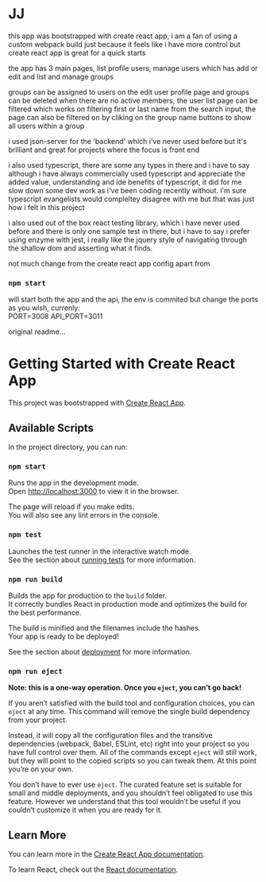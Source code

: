 # JJ

this app was bootstrapped with create react app, i am a fan of using a custom webpack build just because it feels like i have more control but create react app is great for a quick starts

the app has 3 main pages, list profile users, manage users which has add or edit and list and manage groups

groups can be assigned to users on the edit user profile page and groups can be deleted when there are no active members, the user list page can be filtered which works on filtering first or last name from the search input, the page can also be filtered on by cliking on the group name buttons to show all users within a group

i used json-server for the 'backend' which i've never used before but it's brilliant and great for projects where the focus is front end

i also used typescript, there are some any types in there and i have to say although i have always commercially used typescript and appreciate the added value, understanding and ide benefits of typescript, it did for me slow down some dev work as i've been coding recently without. i'm sure typescript evangelists would compleltey disagree with me but that was just how i felt in this project

i also used out of the box react testing library, which i have never used before and there is only one sample test in there, but i have to say i prefer using enzyme with jest, i really like the jquery style of navigating through the shallow dom and asserting what it finds.

not much change from the create react app config apart from

### `npm start`

will start both the app and the api, the env is commited but change the ports as you wish, currenly:  
PORT=3008
API_PORT=3011

original readme...

# Getting Started with Create React App

This project was bootstrapped with [Create React App](https://github.com/facebook/create-react-app).

## Available Scripts

In the project directory, you can run:

### `npm start`

Runs the app in the development mode.\
Open [http://localhost:3000](http://localhost:3000) to view it in the browser.

The page will reload if you make edits.\
You will also see any lint errors in the console.

### `npm test`

Launches the test runner in the interactive watch mode.\
See the section about [running tests](https://facebook.github.io/create-react-app/docs/running-tests) for more information.

### `npm run build`

Builds the app for production to the `build` folder.\
It correctly bundles React in production mode and optimizes the build for the best performance.

The build is minified and the filenames include the hashes.\
Your app is ready to be deployed!

See the section about [deployment](https://facebook.github.io/create-react-app/docs/deployment) for more information.

### `npm run eject`

**Note: this is a one-way operation. Once you `eject`, you can’t go back!**

If you aren’t satisfied with the build tool and configuration choices, you can `eject` at any time. This command will remove the single build dependency from your project.

Instead, it will copy all the configuration files and the transitive dependencies (webpack, Babel, ESLint, etc) right into your project so you have full control over them. All of the commands except `eject` will still work, but they will point to the copied scripts so you can tweak them. At this point you’re on your own.

You don’t have to ever use `eject`. The curated feature set is suitable for small and middle deployments, and you shouldn’t feel obligated to use this feature. However we understand that this tool wouldn’t be useful if you couldn’t customize it when you are ready for it.

## Learn More

You can learn more in the [Create React App documentation](https://facebook.github.io/create-react-app/docs/getting-started).

To learn React, check out the [React documentation](https://reactjs.org/).
